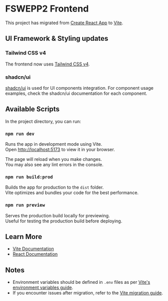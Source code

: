 # FSWEPP2 Frontend

This project has migrated from [Create React App](https://github.com/facebook/create-react-app) to [Vite](https://vitejs.dev/).

## UI Framework & Styling updates

### Tailwind CSS v4

The frontend now uses [Tailwind CSS v4](https://tailwindcss.com/).

### shadcn/ui

[shadcn/ui](https://ui.shadcn.com/) is used for UI components integration. For component usage examples, check the shadcn/ui documentation for each component.

## Available Scripts

In the project directory, you can run:

### `npm run dev`

Runs the app in development mode using Vite.  
Open [http://localhost:5173](http://localhost:5173) to view it in your browser.

The page will reload when you make changes.  
You may also see any lint errors in the console.

### `npm run build:prod`

Builds the app for production to the `dist` folder.  
Vite optimizes and bundles your code for the best performance.

### `npm run preview`

Serves the production build locally for previewing.  
Useful for testing the production build before deploying.

## Learn More

- [Vite Documentation](https://vitejs.dev/guide/)
- [React Documentation](https://react.dev/)

## Notes

- Environment variables should be defined in `.env` files as per [Vite's environment variables guide](https://vitejs.dev/guide/env-and-mode.html).
- If you encounter issues after migration, refer to the [Vite migration guide](https://vitejs.dev/guide/#scaffolding-your-first-vite-project).
